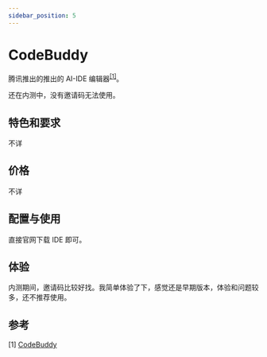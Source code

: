 ```yaml
---
sidebar_position: 5
---
```


# CodeBuddy

腾讯推出的推出的 AI-IDE 编辑器<sup>[[1]](#参考)</sup>。

还在内测中，没有邀请码无法使用。

## 特色和要求

不详

## 价格

不详

## 配置与使用

直接官网下载 IDE 即可。

## 体验

内测期间，邀请码比较好找。我简单体验了下，感觉还是早期版本，体验和问题较多，还不推荐使用。

## 参考

[1]&nbsp;[CodeBuddy](https://www.codebuddy.ai)

